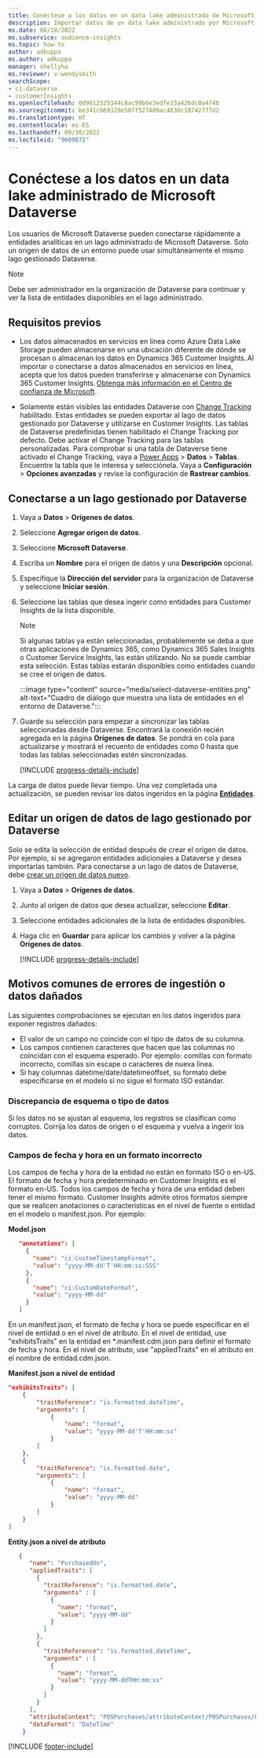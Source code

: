 ```yaml
---
title: Conéctese a los datos en un data lake administrado de Microsoft Dataverse
description: Importar datos de un data lake administrado por Microsoft Dataverse.
ms.date: 08/18/2022
ms.subservice: audience-insights
ms.topic: how-to
author: adkuppa
ms.author: adkuppa
manager: shellyha
ms.reviewer: v-wendysmith
searchScope:
- ci-dataverse
- customerInsights
ms.openlocfilehash: 0d9612525344c8ac99b6e3edfe33a426dc0a474b
ms.sourcegitcommit: be341cb69329e507f527409ac4636c18742777d2
ms.translationtype: HT
ms.contentlocale: es-ES
ms.lasthandoff: 09/30/2022
ms.locfileid: "9609872"
---
```

# <a name="connect-to-data-in-a-microsoft-dataverse-managed-data-lake"></a>Conéctese a los datos en un data lake administrado de Microsoft Dataverse

Los usuarios de Microsoft Dataverse pueden conectarse rápidamente a entidades analíticas en un lago administrado de Microsoft Dataverse. Solo un origen de datos de un entorno puede usar simultáneamente el mismo lago gestionado Dataverse.

> [!NOTE]
> Debe ser administrador en la organización de Dataverse para continuar y ver la lista de entidades disponibles en el lago administrado.

## <a name="prerequisites"></a>Requisitos previos

- Los datos almacenados en servicios en línea como Azure Data Lake Storage pueden almacenarse en una ubicación diferente de dónde se procesan o almacenan los datos en Dynamics 365 Customer Insights. Al importar o conectarse a datos almacenados en servicios en línea, acepta que los datos pueden transferirse y almacenarse con Dynamics 365 Customer Insights. [Obtenga más información en el Centro de confianza de Microsoft](https://www.microsoft.com/trust-center).

- Solamente están visibles las entidades Dataverse con [Change Tracking](/power-platform/admin/enable-change-tracking-control-data-synchronization) habilitado. Estas entidades se pueden exportar al lago de datos gestionado por Dataverse y utilizarse en Customer Insights. Las tablas de Dataverse predefinidas tienen habilitado el Change Tracking por defecto. Debe activar el Change Tracking para las tablas personalizadas. Para comprobar si una tabla de Dataverse tiene activado el Change Tracking, vaya a [Power Apps](https://make.powerapps.com) > **Datos** > **Tablas**. Encuentre la tabla que le interesa y selecciónela. Vaya a **Configuración** > **Opciones avanzadas** y revise la configuración de **Rastrear cambios**.

## <a name="connect-to-a-dataverse-managed-lake"></a>Conectarse a un lago gestionado por Dataverse

1. Vaya a **Datos** > **Orígenes de datos**.

1. Seleccione **Agregar origen de datos**.

1. Seleccione **Microsoft Dataverse**.

1. Escriba un **Nombre** para el origen de datos y una **Descripción** opcional.

1. Especifique la **Dirección del servidor** para la organización de Dataverse y seleccione **Iniciar sesión**.

1. Seleccione las tablas que desea ingerir como entidades para Customer Insights de la lista disponible.

   > [!NOTE]
   > Si algunas tablas ya están seleccionadas, probablemente se deba a que otras aplicaciones de Dynamics 365, como Dynamics 365 Sales Insights o Customer Service Insights, las están utilizando. No se puede cambiar esta selección. Estas tablas estarán disponibles como entidades cuando se cree el origen de datos.

    :::image type="content" source="media/select-dataverse-entities.png" alt-text="Cuadro de diálogo que muestra una lista de entidades en el entorno de Dataverse.":::

1. Guarde su selección para empezar a sincronizar las tablas seleccionadas desde Dataverse. Encontrará la conexión recién agregada en la página **Orígenes de datos**. Se pondrá en cola para actualizarse y mostrará el recuento de entidades como 0 hasta que todas las tablas seleccionadas estén sincronizadas.

   [!INCLUDE [progress-details-include](includes/progress-details-pane.md)]

La carga de datos puede llevar tiempo. Una vez completada una actualización, se pueden revisar los datos ingeridos en la página [**Entidades**](entities.md).

## <a name="edit-a-dataverse-managed-lake-data-source"></a>Editar un origen de datos de lago gestionado por Dataverse

Solo se edita la selección de entidad después de crear el origen de datos. Por ejemplo, si se agregaron entidades adicionales a Dataverse y desea importarlas también.
Para conectarse a un lago de datos de Dataverse, debe [crear un origen de datos nuevo](#connect-to-a-dataverse-managed-lake).

1. Vaya a **Datos** > **Orígenes de datos**.

1. Junto al origen de datos que desea actualizar, seleccione **Editar**.

1. Seleccione entidades adicionales de la lista de entidades disponibles.

1. Haga clic en **Guardar** para aplicar los cambios y volver a la página **Orígenes de datos**.

   [!INCLUDE [progress-details-include](includes/progress-details-pane.md)]

## <a name="common-reasons-for-ingestion-errors-or-corrupted-data"></a>Motivos comunes de errores de ingestión o datos dañados

Las siguientes comprobaciones se ejecutan en los datos ingeridos para exponer registros dañados:

- El valor de un campo no coincide con el tipo de datos de su columna.
- Los campos contienen caracteres que hacen que las columnas no coincidan con el esquema esperado. Por ejemplo: comillas con formato incorrecto, comillas sin escape o caracteres de nueva línea.
- Si hay columnas datetime/date/datetimeoffset, su formato debe especificarse en el modelo si no sigue el formato ISO estándar.

### <a name="schema-or-data-type-mismatch"></a>Discrepancia de esquema o tipo de datos

Si los datos no se ajustan al esquema, los registros se clasifican como corruptos. Corrija los datos de origen o el esquema y vuelva a ingerir los datos.

### <a name="datetime-fields-in-the-wrong-format"></a>Campos de fecha y hora en un formato incorrecto

Los campos de fecha y hora de la entidad no están en formato ISO o en-US. El formato de fecha y hora predeterminado en Customer Insights es el formato en-US. Todos los campos de fecha y hora de una entidad deben tener el mismo formato. Customer Insights admite otros formatos siempre que se realicen anotaciones o características en el nivel de fuente o entidad en el modelo o manifest.json. Por ejemplo: 

**Model.json**

   ```json
      "annotations": [
        {
          "name": "ci:CustomTimestampFormat",
          "value": "yyyy-MM-dd'T'HH:mm:ss:SSS"
        },
        {
          "name": "ci:CustomDateFormat",
          "value": "yyyy-MM-dd"
        }
      ]   
   ```

  En un manifest.json, el formato de fecha y hora se puede especificar en el nivel de entidad o en el nivel de atributo. En el nivel de entidad, use "exhibitsTraits" en la entidad en *.manifest.cdm.json para definir el formato de fecha y hora. En el nivel de atributo, use "appliedTraits" en el atributo en el nombre de entidad.cdm.json.

**Manifest.json a nivel de entidad**

```json
"exhibitsTraits": [
    {
        "traitReference": "is.formatted.dateTime",
        "arguments": [
            {
                "name": "format",
                "value": "yyyy-MM-dd'T'HH:mm:ss"
            }
        ]
    },
    {
        "traitReference": "is.formatted.date",
        "arguments": [
            {
                "name": "format",
                "value": "yyyy-MM-dd"
            }
        ]
    }
]
```

**Entity.json a nivel de atributo**

```json
   {
      "name": "PurchasedOn",
      "appliedTraits": [
        {
          "traitReference": "is.formatted.date",
          "arguments" : [
            {
              "name": "format",
              "value": "yyyy-MM-dd"
            }
          ]
        },
        {
          "traitReference": "is.formatted.dateTime",
          "arguments" : [
            {
              "name": "format",
              "value": "yyyy-MM-ddTHH:mm:ss"
            }
          ]
        }
      ],
      "attributeContext": "POSPurchases/attributeContext/POSPurchases/PurchasedOn",
      "dataFormat": "DateTime"
    }
```

[!INCLUDE [footer-include](includes/footer-banner.md)]
